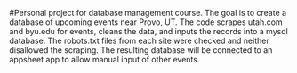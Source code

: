 #Personal project for database management course.
The goal is to create a database of upcoming events near Provo, UT.
The code scrapes utah.com and byu.edu for events, cleans the data, and inputs the records into a mysql database. The robots.txt files from each site were checked and neither disallowed the scraping.
The resulting database will be connected to an appsheet app to allow manual input of other events.
